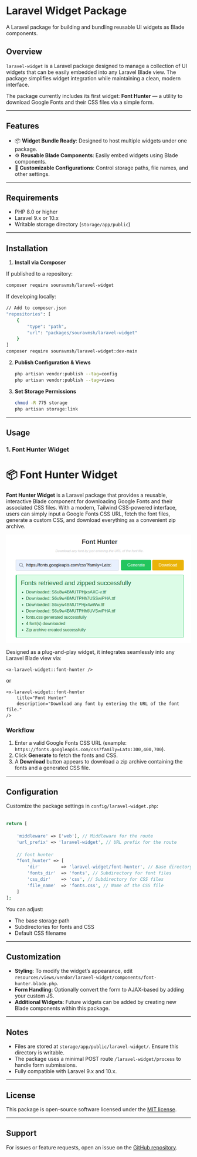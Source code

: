 # Laravel Widget Package

A Laravel package for building and bundling reusable UI widgets as Blade components.

## Overview

`laravel-widget` is a Laravel package designed to manage a collection of UI widgets that can be easily embedded into any Laravel Blade view. The package simplifies widget integration while maintaining a clean, modern interface.  

The package currently includes its first widget: **Font Hunter** — a utility to download Google Fonts and their CSS files via a simple form.

---

## Features

- 📦 **Widget Bundle Ready**: Designed to host multiple widgets under one package.
- ⚙️ **Reusable Blade Components**: Easily embed widgets using Blade components.
- 🎨 **Customizable Configurations**: Control storage paths, file names, and other settings.

---

## Requirements

- PHP 8.0 or higher  
- Laravel 9.x or 10.x  
- Writable storage directory (`storage/app/public`)

---

## Installation

1. **Install via Composer**

If published to a repository:
```bash
composer require souravmsh/laravel-widget
```

If developing locally:

```bash
// Add to composer.json
"repositories": [
    {
        "type": "path",
        "url": "packages/souravmsh/laravel-widget"
    }
]
composer require souravmsh/laravel-widget:dev-main
```

2. **Publish Configuration & Views**

   ```bash
   php artisan vendor:publish --tag=config
   php artisan vendor:publish --tag=views
   ```

3. **Set Storage Permissions**

   ```bash
   chmod -R 775 storage
   php artisan storage:link
   ```

---

## Usage

### 1. Font Hunter Widget
# 📦 Font Hunter Widget

**Font Hunter Widget** is a Laravel package that provides a reusable, interactive Blade component for downloading Google Fonts and their associated CSS files. 
With a modern, Tailwind CSS-powered interface, users can simply input a Google Fonts CSS URL, fetch the font files, generate a custom CSS, and download everything as a convenient zip archive.

![Font Hunter Widget Preview](docs/preview1.png)


Designed as a plug-and-play widget, it integrates seamlessly into any Laravel Blade view via:


```blade
<x-laravel-widget::font-hunter />
```
or 
```blade
<x-laravel-widget::font-hunter 
    title="Font Hunter" 
    description="Download any font by entering the URL of the font file."
/>
```

### Workflow

1. Enter a valid Google Fonts CSS URL (example: `https://fonts.googleapis.com/css?family=Lato:300,400,700`).
2. Click **Generate** to fetch the fonts and CSS.
3. A **Download** button appears to download a zip archive containing the fonts and a generated CSS file.

---

## Configuration

Customize the package settings in `config/laravel-widget.php`:

```php

return [

    'middleware' => ['web'], // Middleware for the route
    'url_prefix' => 'laravel-widget', // URL prefix for the route

    // font hunter 
    "font_hunter" => [
        'dir'        => 'laravel-widget/font-hunter', // Base directory for storing files
        'fonts_dir'  => 'fonts', // Subdirectory for font files
        'css_dir'    => 'css', // Subdirectory for CSS files
        'file_name'  => 'fonts.css', // Name of the CSS file
    ]  
];
```

You can adjust:

* The base storage path
* Subdirectories for fonts and CSS
* Default CSS filename

---

## Customization

* **Styling**: To modify the widget’s appearance, edit `resources/views/vendor/laravel-widget/components/font-hunter.blade.php`.
* **Form Handling**: Optionally convert the form to AJAX-based by adding your custom JS.
* **Additional Widgets**: Future widgets can be added by creating new Blade components within this package.

---

## Notes

* Files are stored at `storage/app/public/laravel-widget/`. Ensure this directory is writable.
* The package uses a minimal POST route `/laravel-widget/process` to handle form submissions.
* Fully compatible with Laravel 9.x and 10.x.

---

## License

This package is open-source software licensed under the [MIT license](https://opensource.org/licenses/MIT).

--- 

## Support

For issues or feature requests, open an issue on the [GitHub repository](https://github.com/souravmsh/laravel-widget).

